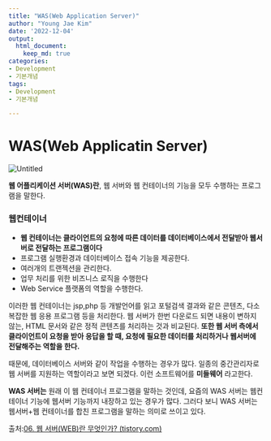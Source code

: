 ```yaml
---
title: "WAS(Web Application Server)"
author: "Young Jae Kim"
date: '2022-12-04'
output:
  html_document:
    keep_md: true
categories: 
- Development
- 기본개념
tags:
- Development
- 기본개념

---
```

# WAS(Web Applicatin Server)

![Untitled](images/WAS/0.png)

**웹 어플리케이션 서버(WAS)란**, 웹 서버와 웹 컨테이너의 기능을 모두 수행하는 프로그램을 말한다. 

### 웹컨테이너

- **웹 컨테이너는 클라이언트의 요청에 따른 데이터를 데이터베이스에서 전달받아 웹서버로 전달하는 프로그램이다**
- 프로그램 실행환경과 데이터베이스 접속 기능을 제공한다.
- 여러개의 트랜젝션을 관리한다.
- 업무 처리를 위한 비즈니스 로직을 수행한다
- Web Service 플랫폼의 역할을 수행한다.

이러한 웹 컨테이너는 jsp,php 등 개발언어를 읽고 포털검색 결과와 같은 콘텐츠, 다소 복잡한 웹 응용 프로그램 등을 처리한다. 웹 서버가 한번 다운로드 되면 내용이 변하지 않는, HTML 문서와 같은 정적 콘텐츠를 처리하는 것과 비교된다. **또한 웹 서버 측에서 클라이언트이 요청을 받아 응답을 할 때, 요청에 필요한 데이터를 처리하거나 웹서버에 전달해주는 역할을 한다.** 

때문에, 데이터베이스 서버와 같이 작업을 수행하는 경우가 많다. 일종의 중간관리자로 웹 서버를 지원하는 역할이라고 보면 되겠다. 이런 소프트웨어를 **미들웨어** 라고한다.

**WAS 서버는** 원래 이 웹 컨테이너 프로그램을 말하는 것인데, 요즘의 WAS 서버는 웹컨테이너 기능에 웹서버 기능까지 내장하고 있는 경우가 많다. 그러다 보니 WAS 서버는 웹서버+웹 컨테이너를 합친 프로그램을 말하는 의미로 쓰이고 있다.

출처:[06. 웹 서버(WEB)란 무엇인가? (tistory.com)](https://hengbokhan.tistory.com/144)